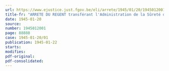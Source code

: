 ```yaml
---
url: https://www.ejustice.just.fgov.be/eli/arrete/1945/01/20/1945012001/justel
title-fr: "ARRETE DU REGENT transférant l'Administration de la Sûreté de l'Etat au Ministère de la Défense Nationale"
date: 1945-01-20
source:
number: 1945012001
page: 88888
case: 1945-01-20/01
publication: 1945-01-22
starts:
modifies:
pdf-original:
pdf-consolidated:
---
```


